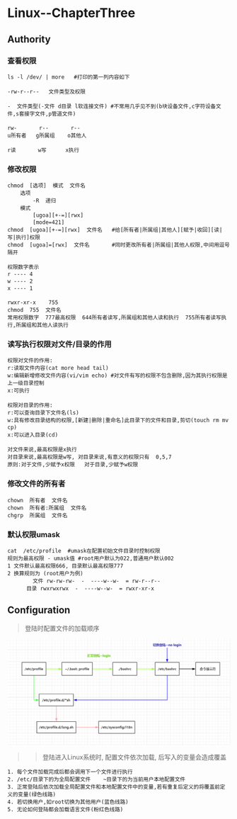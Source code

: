 # Linux--ChapterThree

## Authority

### 查看权限

```shell
ls -l /dev/ | more   #打印的第一列内容如下

-rw-r--r--   文件类型及权限

-  文件类型(-文件 d目录 l软连接文件) #不常用几乎见不到(b块设备文件,c字符设备文件,s套接字文件,p管道文件)

rw-       r--       r--
u所有者   g所属组    o其他人

r读       w写      x执行
```

### 修改权限

```shell
chmod  [选项]  模式  文件名
	选项  
		-R  递归
	模式	
		[ugoa][+-=][rwx]
		[mode=421]
chmod  [ugoa][+-=][rwx]  文件名   #给[所有者|所属组|其他人][赋予|收回][读|写|执行]权限
chmod  [ugoa]=[rwx]  文件名       #同时更改所有者|所属组|其他人权限,中间用逗号隔开

权限数字表示
r ---- 4
w ---- 2
x ---- 1

rwxr-xr-x    755
chmod  755  文件名   
常用权限数字  777最高权限  644所有者读写,所属组和其他人读和执行  755所有者读写执行,所属组和其他人读执行
```

### 读写执行权限对文件/目录的作用

```shell
权限对文件的作用:
r:读取文件内容(cat more head tail) 
w:编辑新增修改文件内容(vi/vim echo) #对文件有写的权限不包含删除,因为其执行权限是上一级目录控制
x:可执行

权限对目录的作用:
r:可以查询目录下文件名(ls) 
w:具有修改目录结构的权限,[新建|删除|重命名]此目录下的文件和目录,剪切(touch rm mv cp)
x:可以进入目录(cd)

对文件来说,最高权限是x执行
对目录来说,最高权限是w写, 对目录来说,有意义的权限只有  0,5,7 
原则:对于文件,少赋予x权限   对于目录,少赋予w权限
```

### 修改文件的所有者

```shell
chown  所有者  文件名
chown  所有者:所属组  文件名
chgrp  所属组  文件名
```

### 默认权限umask

```shell
cat  /etc/profile  #umask在配置初始文件目录时控制权限
规则为最高权限 - umask值 #root用户默认为022,普通用户默认002
1 文件默认最高权限666, 目录默认最高权限777
2 换算规则为 (root用户为例)
		文件 rw-rw-rw-  -  ----w--w-  = rw-r--r--	
	  目录 rwxrwxrwx  -  ----w--w-  = rwxr-xr-x
```

## Configuration

> 登陆时配置文件的加载顺序

![PNG](/image/login_load_config.png)

> > 登陆进入Linux系统时, 配置文件依次加载, 后写入的变量会造成覆盖

```shell
1. 每个文件加载完成后都会调用下一个文件进行执行
2. /etc/目录下的为全局配置文件    ~目录下的为当前用户本地配置文件
3. 正常登陆后依次加载全局配置文件和本地配置文件中的变量,若有重复后定义的将覆盖前定义的变量(绿色线路)
4. 若切换用户,如root切换为其他用户(蓝色线路)
5. 无论如何登陆都会加载语言文件(粉红色线路)
```

